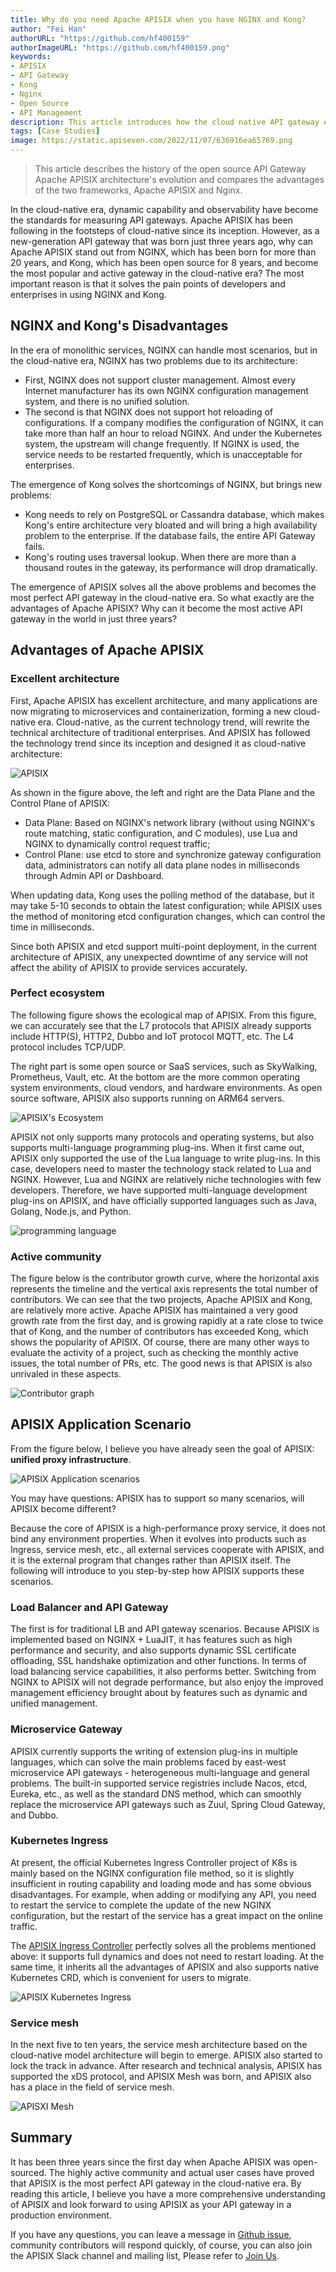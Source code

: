 ```yaml
---
title: Why do you need Apache APISIX when you have NGINX and Kong?
author: "Fei Han"
authorURL: "https://github.com/hf400159"
authorImageURL: "https://github.com/hf400159.png"
keywords: 
- APISIX
- API Gateway
- Kong
- Nginx
- Open Source
- API Management
description: This article introduces how the cloud native API gateway Apache APISIX solves the business pain points and usage scenarios brought by Nginx and Kong.
tags: [Case Studies]
image: https://static.apiseven.com/2022/11/07/636916ea65769.png
---
```


> This article describes the history of the open source API Gateway Apache APISIX architecture's evolution and compares the advantages of the two frameworks, Apache APISIX and Nginx.

<!--truncate-->

In the cloud-native era, dynamic capability and observability have become the standards for measuring API gateways. Apache APISIX has been following in the footsteps of cloud-native since its inception. However, as a new-generation API gateway that was born just three years ago, why can Apache APISIX stand out from NGINX, which has been born for more than 20 years, and Kong, which has been open source for 8 years, and become the most popular and active gateway in the cloud-native era? The most important reason is that it solves the pain points of developers and enterprises in using NGINX and Kong.

## NGINX and Kong's Disadvantages

In the era of monolithic services, NGINX can handle most scenarios, but in the cloud-native era, NGINX has two problems due to its architecture:

- First, NGINX does not support cluster management. Almost every Internet manufacturer has its own NGINX configuration management system, and there is no unified solution.
- The second is that NGINX does not support hot reloading of configurations. If a company modifies the configuration of NGINX, it can take more than half an hour to reload NGINX. And under the Kubernetes system, the upstream will change frequently. If NGINX is used, the service needs to be restarted frequently, which is unacceptable for enterprises.

The emergence of Kong solves the shortcomings of NGINX, but brings new problems:

- Kong needs to rely on PostgreSQL or Cassandra database, which makes Kong's entire architecture very bloated and will bring a high availability problem to the enterprise. If the database fails, the entire API Gateway fails.
- Kong's routing uses traversal lookup. When there are more than a thousand routes in the gateway, its performance will drop dramatically.

The emergence of APISIX solves all the above problems and becomes the most perfect API gateway in the cloud-native era. So what exactly are the advantages of Apache APISIX? Why can it become the most active API gateway in the world in just three years?

## Advantages of Apache APISIX

### Excellent architecture

First, Apache APISIX has excellent architecture, and many applications are now migrating to microservices and containerization, forming a new cloud-native era. Cloud-native, as the current technology trend, will rewrite the technical architecture of traditional enterprises. And APISIX has followed the technology trend since its inception and designed it as cloud-native architecture:

![APISIX](https://static.apiseven.com/2022/blog/0729/1.png)

As shown in the figure above, the left and right are the Data Plane and the Control Plane of APISIX:

- Data Plane: Based on NGINX's network library (without using NGINX's route matching, static configuration, and C modules), use Lua and NGINX to dynamically control request traffic;
- Control Plane: use etcd to store and synchronize gateway configuration data, administrators can notify all data plane nodes in milliseconds through Admin API or Dashboard.

When updating data, Kong uses the polling method of the database, but it may take 5-10 seconds to obtain the latest configuration; while APISIX uses the method of monitoring etcd configuration changes, which can control the time in milliseconds.

Since both APISIX and etcd support multi-point deployment, in the current architecture of APISIX, any unexpected downtime of any service will not affect the ability of APISIX to provide services accurately.

### Perfect ecosystem

The following figure shows the ecological map of APISIX. From this figure, we can accurately see that the L7 protocols that APISIX already supports include HTTP(S), HTTP2, Dubbo and IoT protocol MQTT, etc. The L4 protocol includes TCP/UDP.

The right part is some open source or SaaS services, such as SkyWalking, Prometheus, Vault, etc. At the bottom are the more common operating system environments, cloud vendors, and hardware environments. As open source software, APISIX also supports running on ARM64 servers.

![APISIX's Ecosystem](https://static.apiseven.com/2022/blog/0729/2.PNG)

APISIX not only supports many protocols and operating systems, but also supports multi-language programming plug-ins. When it first came out, APISIX only supported the use of the Lua language to write plug-ins. In this case, developers need to master the technology stack related to Lua and NGINX. However, Lua and NGINX are relatively niche technologies with few developers. Therefore, we have supported multi-language development plug-ins on APISIX, and have officially supported languages such as Java, Golang, Node.js, and Python.

![programming language](https://static.apiseven.com/2022/blog/0729/3.png)

### Active community

The figure below is the contributor growth curve, where the horizontal axis represents the timeline and the vertical axis represents the total number of contributors. We can see that the two projects, Apache APISIX and Kong, are relatively more active. Apache APISIX has maintained a very good growth rate from the first day, and is growing rapidly at a rate close to twice that of Kong, and the number of contributors has exceeded Kong, which shows the popularity of APISIX. Of course, there are many other ways to evaluate the activity of a project, such as checking the monthly active issues, the total number of PRs, etc. The good news is that APISIX is also unrivaled in these aspects.

![Contributor graph](https://static.apiseven.com/2022/blog/0729/4.png)

## APISIX Application Scenario

From the figure below, I believe you have already seen the goal of APISIX: **unified proxy infrastructure**.

![APISIX Application scenarios](https://static.apiseven.com/2022/blog/0729/5.png)

You may have questions: APISIX has to support so many scenarios, will APISIX become different?

Because the core of APISIX is a high-performance proxy service, it does not bind any environment properties. When it evolves into products such as Ingress, service mesh, etc., all external services cooperate with APISIX, and it is the external program that changes rather than APISIX itself. The following will introduce to you step-by-step how APISIX supports these scenarios.

### Load Balancer and API Gateway

The first is for traditional LB and API gateway scenarios. Because APISIX is implemented based on NGINX + LuaJIT, it has features such as high performance and security, and also supports dynamic SSL certificate offloading, SSL handshake optimization and other functions. In terms of load balancing service capabilities, it also performs better. Switching from NGINX to APISIX will not degrade performance, but also enjoy the improved management efficiency brought about by features such as dynamic and unified management.

### Microservice Gateway

APISIX currently supports the writing of extension plug-ins in multiple languages, which can solve the main problems faced by east-west microservice API gateways - heterogeneous multi-language and general problems. The built-in supported service registries include Nacos, etcd, Eureka, etc., as well as the standard DNS method, which can smoothly replace the microservice API gateways such as Zuul, Spring Cloud Gateway, and Dubbo.

### Kubernetes Ingress

At present, the official Kubernetes Ingress Controller project of K8s is mainly based on the NGINX configuration file method, so it is slightly insufficient in routing capability and loading mode and has some obvious disadvantages. For example, when adding or modifying any API, you need to restart the service to complete the update of the new NGINX configuration, but the restart of the service has a great impact on the online traffic.

The [APISIX Ingress Controller](https://apisix.apache.org/zh/docs/ingress-controller/getting-started/) perfectly solves all the problems mentioned above: it supports full dynamics and does not need to restart loading. At the same time, it inherits all the advantages of APISIX and also supports native Kubernetes CRD, which is convenient for users to migrate.

![APISIX Kubernetes Ingress](https://static.apiseven.com/2022/blog/0729/6.png)

### Service mesh

In the next five to ten years, the service mesh architecture based on the cloud-native model architecture will begin to emerge. APISIX also started to lock the track in advance. After research and technical analysis, APISIX has supported the xDS protocol, and APISIX Mesh was born, and APISIX also has a place in the field of service mesh.

![APISXI Mesh](https://static.apiseven.com/2022/blog/0729/7.png)

## Summary

It has been three years since the first day when Apache APISIX was open-sourced. The highly active community and actual user cases have proved that APISIX is the most perfect API gateway in the cloud-native era. By reading this article, I believe you have a more comprehensive understanding of APISIX and look forward to using APISIX as your API gateway in a production environment.

If you have any questions, you can leave a message in [Github issue](https://github.com/apache/apisix/issues), community contributors will respond quickly, of course, you can also join the APISIX Slack channel and mailing list, Please refer to [Join Us](https://apisix.apache.org/docs/general/join/).
